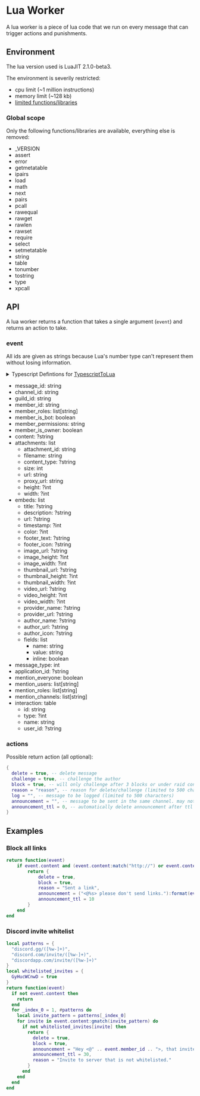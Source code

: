 # Lua Worker

A lua worker is a piece of lua code that we run on every message that can
trigger actions and punishments.

## Environment

The lua version used is LuaJIT 2.1.0-beta3.

The environment is severily restricted:

-   cpu limit (~1 million instructions)
-   memory limit (~128 kb)
-   [limited functions/libraries](#global-scope)

### Global scope

Only the following functions/libraries are available, everything else is removed:

-   \_VERSION
-   assert
-   error
-   getmetatable
-   ipairs
-   load
-   math
-   next
-   pairs
-   pcall
-   rawequal
-   rawget
-   rawlen
-   rawset
-   require
-   select
-   setmetatable
-   string
-   table
-   tonumber
-   tostring
-   type
-   xpcall

## API

A lua worker returns a function that takes a single argument (`event`) and
returns an action to take.

### event

All ids are given as strings because Lua's number type can't represent them
without losing information.

<details>
  <summary>
    Typescript Defintions for <a href="https://typescripttolua.github.io/">TypescriptToLua</a>
  </summary>

```ts
declare type integer = number; // will only ever be a whole number

declare interface Event {
    message_id: string;
    channel_id: string;
    guild_id: string;
    member_id: string;
    member_roles: Array<string>;
    member_is_bot: boolean;
    member_permissions: string;
    member_is_owner: boolean;
    content?: string;
    attachments: Array<Attachment>;
    embeds: Array<Embed>;
    message_type: integer;
    application_id?: string;
    mention_everyone: boolean;
    mention_users: Array<string>;
    mention_roles: Array<string>;
    mention_channels: Array<string>;
    interaction?: Interaction;
}

declare interface Attachment {
    attachment_id: string;
    filename: string;
    content_type?: string;
    size: integer;
    url: string;
    proxy_url: string;
    height?: integer;
    width?: integer;
}

declare interface Embed {
    title?: string;
    description?: string;
    url?: string;
    timestamp?: integer;
    color?: integer;
    footer_text?: string;
    footer_icon?: string;
    image_url?: string;
    image_height?: integer;
    image_width?: integer;
    thumbnail_url?: string;
    thumbnail_height?: integer;
    thumbnail_width?: integer;
    video_url?: string;
    video_height?: integer;
    video_width?: integer;
    provider_name?: string;
    provider_url?: string;
    author_name?: string;
    author_url?: string;
    author_icon?: string;
    fields: Array<EmbedField>;
}

declare interface EmbedField {
    name: string;
    value: string;
    inline: boolean;
}

declare interface Interaction {
    id: string;
    type?: integer;
    name: string;
    user_id?: string;
}
```

</details>

-   message_id: string
-   channel_id: string
-   guild_id: string
-   member_id: string
-   member_roles: list[string]
-   member_is_bot: boolean
-   member_permissions: string
-   member_is_owner: boolean
-   content: ?string
-   attachments: list
    -   attachment_id: string
    -   filename: string
    -   content_type: ?string
    -   size: int
    -   url: string
    -   proxy_url: string
    -   height: ?int
    -   width: ?int
-   embeds: list
    -   title: ?string
    -   description: ?string
    -   url: ?string
    -   timestamp: ?int
    -   color: ?int
    -   footer_text: ?string
    -   footer_icon: ?string
    -   image_url: ?string
    -   image_height: ?int
    -   image_width: ?int
    -   thumbnail_url: ?string
    -   thumbnail_height: ?int
    -   thumbnail_width: ?int
    -   video_url: ?string
    -   video_height: ?int
    -   video_width: ?int
    -   provider_name: ?string
    -   provider_url: ?string
    -   author_name: ?string
    -   author_url: ?string
    -   author_icon: ?string
    -   fields: list
        -   name: string
        -   value: string
        -   inline: boolean
-   message_type: int
-   application_id: ?string
-   mention_everyone: boolean
-   mention_users: list[string]
-   mention_roles: list[string]
-   mention_channels: list[string]
-   interaction: table
    -   id: string
    -   type: ?int
    -   name: string
    -   user_id: ?string

### actions

Possible return action (all optional):

```lua
{
  delete = true, -- delete message
  challenge = true, -- challenge the author
  block = true, -- will only challenge after 3 blocks or under raid conditions
  reason = "reason", -- reason for delete/challenge (limited to 500 characters)
  log = "", -- message to be logged (limited to 500 characters)
  announcement = "", -- message to be sent in the same channel. may not send under raid conditions (limited to 1800 characters)
  announcement_ttl = 0, -- automatically delete announcement after ttl seconds
}
```

## Examples

### Block all links

```lua
return function(event)
    if event.content and (event.content:match("http://") or event.content:match("https://")) then
        return {
            delete = true,
            block = true,
            reason = "Sent a link",
            announcement = ("<@%s> please don't send links."):format(event.member_id),
            announcement_ttl = 10
        }
    end
end
```

### Discord invite whitelist

```lua
local patterns = {
  "discord.gg/([%w-]+)",
  "discord.com/invite/([%w-]+)",
  "discordapp.com/invite/([%w-]+)"
}
local whitelisted_invites = {
  GyHucWCnwD = true
}
return function(event)
  if not event.content then
    return
  end
  for _index_0 = 1, #patterns do
    local invite_pattern = patterns[_index_0]
    for invite in event.content:gmatch(invite_pattern) do
      if not whitelisted_invites[invite] then
        return {
          delete = true,
          block = true,
          announcement = "Hey <@" .. event.member_id .. ">, that invite is not whitelisted.",
          announcement_ttl = 30,
          reason = "Invite to server that is not whitelisted."
        }
      end
    end
  end
end

```
